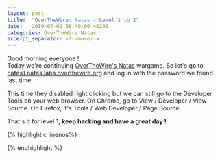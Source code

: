 ```yaml
---
layout: post
title:  "OverTheWire: Natas - Level 1 to 2"
date:   2019-07-02 08:40:00 +0200
categories: OverTheWire Natas
excerpt_separator: <!--more-->
---
```


Good morning everyone !<br>
Today we're continuing [OverTheWire's Natas](http://overthewire.org/wargames/natas/) wargame.<!--more--> So let's go to [natas1.natas.labs.overthewire.org](http://natas1.natas.labs.overthewire.org) and log in with the password we found last time. 

This time they disabled right clicking but we can still go to the Developer Tools on your web browser. 
On Chrome, go to View / Developer / View Source. On Firefox, it's Tools / Web Developer / Page Source.

That's it for level 1, **keep hacking and have a great day !**

{% highlight c linenos%}

{% endhighlight  %}